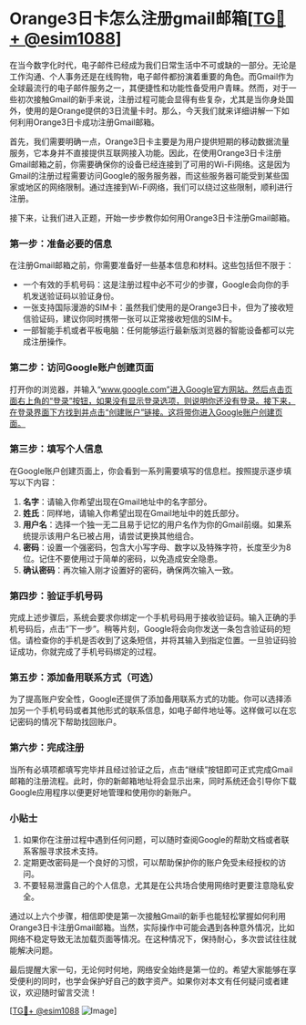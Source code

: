 # Orange3日卡怎么注册gmail邮箱[[TG💪+ @esim1088](https://t.me/s/esim1088)]

在当今数字化时代，电子邮件已经成为我们日常生活中不可或缺的一部分。无论是工作沟通、个人事务还是在线购物，电子邮件都扮演着重要的角色。而Gmail作为全球最流行的电子邮件服务之一，其便捷性和功能性备受用户青睐。然而，对于一些初次接触Gmail的新手来说，注册过程可能会显得有些复杂，尤其是当你身处国外，使用的是Orange提供的3日流量卡时。那么，今天我们就来详细讲解一下如何利用Orange3日卡成功注册Gmail邮箱。

首先，我们需要明确一点，Orange3日卡主要是为用户提供短期的移动数据流量服务，它本身并不直接提供互联网接入功能。因此，在使用Orange3日卡注册Gmail邮箱之前，你需要确保你的设备已经连接到了可用的Wi-Fi网络。这是因为Gmail的注册过程需要访问Google的服务服务器，而这些服务器可能受到某些国家或地区的网络限制。通过连接到Wi-Fi网络，我们可以绕过这些限制，顺利进行注册。

接下来，让我们进入正题，开始一步步教你如何用Orange3日卡注册Gmail邮箱。

### 第一步：准备必要的信息

在注册Gmail邮箱之前，你需要准备好一些基本信息和材料。这些包括但不限于：

- 一个有效的手机号码：这是注册过程中必不可少的步骤，Google会向你的手机发送验证码以验证身份。
- 一张支持国际漫游的SIM卡：虽然我们使用的是Orange3日卡，但为了接收短信验证码，建议你同时携带一张可以正常接收短信的SIM卡。
- 一部智能手机或者平板电脑：任何能够运行最新版浏览器的智能设备都可以完成注册操作。

### 第二步：访问Google账户创建页面

打开你的浏览器，并输入“www.google.com”进入Google官方网站。然后点击页面右上角的“登录”按钮，如果没有显示登录选项，则说明你还没有登录。接下来，在登录界面下方找到并点击“创建账户”链接。这将带你进入Google账户创建页面。

### 第三步：填写个人信息

在Google账户创建页面上，你会看到一系列需要填写的信息栏。按照提示逐步填写以下内容：

1. **名字**：请输入你希望出现在Gmail地址中的名字部分。
2. **姓氏**：同样地，请输入你希望出现在Gmail地址中的姓氏部分。
3. **用户名**：选择一个独一无二且易于记忆的用户名作为你的Gmail前缀。如果系统提示该用户名已被占用，请尝试更换其他组合。
4. **密码**：设置一个强密码，包含大小写字母、数字以及特殊字符，长度至少为8位。记住不要使用过于简单的密码，以免造成安全隐患。
5. **确认密码**：再次输入刚才设置好的密码，确保两次输入一致。

### 第四步：验证手机号码

完成上述步骤后，系统会要求你绑定一个手机号码用于接收验证码。输入正确的手机号码后，点击“下一步”。稍等片刻，Google将会向你发送一条包含验证码的短信。请检查你的手机是否收到了这条短信，并将其输入到指定位置。一旦验证码验证成功，你就完成了手机号码绑定的过程。

### 第五步：添加备用联系方式（可选）

为了提高账户安全性，Google还提供了添加备用联系方式的功能。你可以选择添加另一个手机号码或者其他形式的联系信息，如电子邮件地址等。这样做可以在忘记密码的情况下帮助找回账户。

### 第六步：完成注册

当所有必填项都填写完毕并且经过验证之后，点击“继续”按钮即可正式完成Gmail邮箱的注册流程。此时，你的新邮箱地址将会显示出来，同时系统还会引导你下载Google应用程序以便更好地管理和使用你的新账户。

### 小贴士

1. 如果你在注册过程中遇到任何问题，可以随时查阅Google的帮助文档或者联系客服寻求技术支持。
2. 定期更改密码是一个良好的习惯，可以帮助保护你的账户免受未经授权的访问。
3. 不要轻易泄露自己的个人信息，尤其是在公共场合使用网络时更要注意隐私安全。

通过以上六个步骤，相信即使是第一次接触Gmail的新手也能轻松掌握如何利用Orange3日卡注册Gmail邮箱。当然，实际操作中可能会遇到各种意外情况，比如网络不稳定导致无法加载页面等情况。在这种情况下，保持耐心，多次尝试往往就能解决问题。

最后提醒大家一句，无论何时何地，网络安全始终是第一位的。希望大家能够在享受便利的同时，也学会保护好自己的数字资产。如果你对本文有任何疑问或者建议，欢迎随时留言交流！

[[TG💪+ @esim1088](https://t.me/s/esim1088) ![Image](https://i.postimg.cc/4NQfJmqS/Snipaste-2025-05-13-00-14-12.png)]